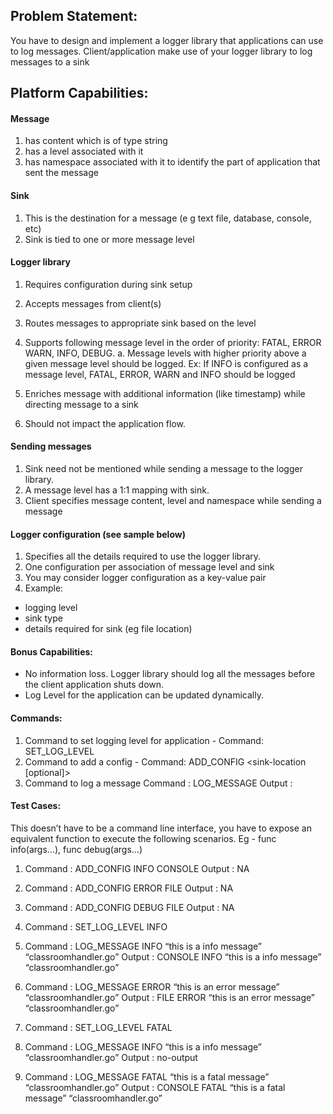 ## Problem Statement:
You have to design and implement a logger library that applications can use to log messages.
Client/application make use of your logger library to log messages to a sink

## Platform Capabilities:
#### Message
1. has content which is of type string
2. has a level associated with it
3. has namespace associated with it to identify the part of application that sent the message
#### Sink
1. This is the destination for a message (e g text file, database, console, etc)
2. Sink is tied to one or more message level
#### Logger library
1. Requires configuration during sink setup
2. Accepts messages from client(s)
3. Routes messages to appropriate sink based on the level
4. Supports following message level in the order of priority: FATAL, ERROR WARN, INFO,
DEBUG.
    a. Message levels with higher priority above a given message level should be logged.
    Ex: If INFO is configured as a message level, FATAL, ERROR, WARN and INFO should be logged

5. Enriches message with additional information (like timestamp) while directing message to a sink
6. Should not impact the application flow.
#### Sending messages
1. Sink need not be mentioned while sending a message to the logger library.
2. A message level has a 1:1 mapping with sink.
3. Client specifies message content, level and namespace while sending a message
#### Logger configuration (see sample below)
1. Specifies all the details required to use the logger library.
2. One configuration per association of message level and sink
3. You may consider logger configuration as a key-value pair
4. Example:

- logging level
- sink type
- details required for sink (eg file location)

#### Bonus Capabilities:
- No information loss. Logger library should log all the messages before the client application
shuts down.
- Log Level for the application can be updated dynamically.

#### Commands:
1. Command to set logging level for application -
Command: SET_LOG_LEVEL <log-level>
2. Command to add a config -
Command: ADD_CONFIG <log-level> <sink-type> <sink-location [optional]>
3. Command to log a message
Command : LOG_MESSAGE <log-level> <message> <namespace>
Output : <sink-type> <level> <timestamp> <message> <namespace>

#### Test Cases:
This doesn’t have to be a command line interface, you have to expose an equivalent function to execute
the following scenarios. Eg - func info(args...), func debug(args...)
1. Command : ADD_CONFIG INFO CONSOLE
Output : NA
2. Command : ADD_CONFIG ERROR FILE
Output : NA
3. Command : ADD_CONFIG DEBUG FILE
Output : NA
4. Command : SET_LOG_LEVEL INFO

5. Command : LOG_MESSAGE INFO “this is a info message” “classroomhandler.go”
Output :
CONSOLE INFO “this is a info message” “classroomhandler.go”
6. Command : LOG_MESSAGE ERROR “this is an error message” “classroomhandler.go”
Output : FILE ERROR “this is an error message” “classroomhandler.go”
7. Command : SET_LOG_LEVEL FATAL
8. Command : LOG_MESSAGE INFO “this is a info message” “classroomhandler.go”
Output : no-output
9. Command : LOG_MESSAGE FATAL “this is a fatal message” “classroomhandler.go”
Output : CONSOLE FATAL “this is a fatal message” “classroomhandler.go”